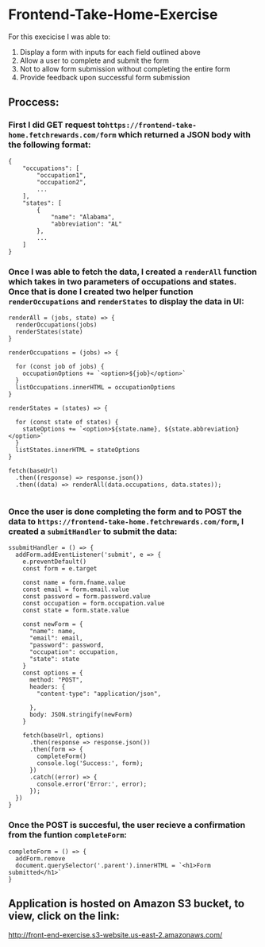 # Frontend-Take-Home-Exercise

For this execicise I was able to:

1. Display a form with inputs for each field outlined above
2. Allow a user to complete and submit the form
3. Not to allow form submission without completing the entire form
4. Provide feedback upon successful form submission

## Proccess:

### First I did GET request to`https://frontend-take-home.fetchrewards.com/form` which returned a JSON body with the following format:

```
{
    "occupations": [
        "occupation1",
        "occupation2",
        ...
    ],
    "states": [
        {
            "name": "Alabama",
            "abbreviation": "AL"
        },
        ...
    ]
}

```

### Once I was able to fetch the data, I created a ```renderAll``` function which takes in two parameters of occupations and states. Once that is done I created two helper function ```renderOccupations``` and ```renderStates``` to display the data in UI:

```
renderAll = (jobs, state) => { 
  renderOccupations(jobs)
  renderStates(state)
}

renderOccupations = (jobs) => {

  for (const job of jobs) {
    occupationOptions += `<option>${job}</option>`
  }
  listOccupations.innerHTML = occupationOptions 
}

renderStates = (states) => {

  for (const state of states) {
    stateOptions += `<option>${state.name}, ${state.abbreviation}</option>`
  }
  listStates.innerHTML = stateOptions
}

fetch(baseUrl)
  .then((response) => response.json())
  .then((data) => renderAll(data.occupations, data.states));
  
  ```

### Once the user is done completing the form and to POST the data to `https://frontend-take-home.fetchrewards.com/form`, I created a ```submitHandler``` to submit the data:

```
ssubmitHandler = () => {
  addForm.addEventListener('submit', e => {
    e.preventDefault()
    const form = e.target

    const name = form.fname.value
    const email = form.email.value
    const password = form.password.value
    const occupation = form.occupation.value
    const state = form.state.value

    const newForm = {
      "name": name,
      "email": email,
      "password": password,
      "occupation": occupation,
      "state": state
    }
    const options = {
      method: "POST",
      headers: {
        "content-type": "application/json",

      },
      body: JSON.stringify(newForm)
    }

    fetch(baseUrl, options)
      .then(response => response.json())
      .then(form => {
        completeForm()
        console.log('Success:', form);
      })
      .catch((error) => {
        console.error('Error:', error);
      });
  })
}
```

### Once the POST is succesful, the user recieve a confirmation from the funtion ```completeForm```:

```
completeForm = () => {
  addForm.remove
  document.querySelector('.parent').innerHTML = `<h1>Form submitted</h1>`
}
```


## Application is hosted on Amazon S3 bucket, to view, click on the link:

<http://front-end-exercise.s3-website.us-east-2.amazonaws.com/>


